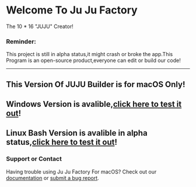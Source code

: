 # Welcome To Ju Ju Factory
The 10 * 16 "JUJU" Creator!

### Reminder:
This project is still in alpha status,it might crash or broke the app.This Program is an open-source product,everyone can edit or build our code!

-----------------------------------------------------------
This Version Of JUJU Builder is for macOS Only!
------------------------------------------------------------
Windows Version is avalible,[click here to test it out](https://github.com/easylife-source/juju-factory)!
---------------------------------------------------------------------------------------------------------
Linux Bash Version is avalible in alpha status,[click here to test it out](https://github.com/easylife-source/juju-factory-bash)!
-----------------------------------------------------------
### Support or Contact

Having trouble using Ju Ju Factory For macOS? Check out our [documentation](https://easylide-source.github.io/juju-factory) or [submit a bug report](https://forms.gle/2o1auYLfUdKNfPBD7).

